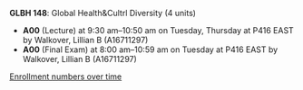 **GLBH 148**: Global Health&Cultrl Diversity (4 units)

- **A00** (Lecture) at 9:30 am–10:50 am on Tuesday, Thursday at P416 EAST by Walkover, Lillian B (A16711297)
- **A00** (Final Exam) at 8:00 am–10:59 am on Tuesday at P416 EAST by Walkover, Lillian B (A16711297)

[Enrollment numbers over time](./GLBH148.tsv)
